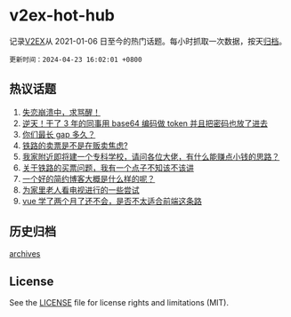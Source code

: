 # v2ex-hot-hub

 记录[V2EX](https://www.v2ex.com/)从 2021-01-06 日至今的热门话题。每小时抓取一次数据，按天[归档](archives)。

`更新时间：2024-04-23 16:02:01 +0800`

## 热议话题

1. [失恋崩溃中，求骂醒！](https://www.v2ex.com/t/1034891)
1. [逆天！干了 3 年的同事用 base64 编码做 token 并且把密码也放了进去](https://www.v2ex.com/t/1034660)
1. [你们最长 gap 多久？](https://www.v2ex.com/t/1034672)
1. [铁路的卖票是不是在贩卖焦虑?](https://www.v2ex.com/t/1034733)
1. [我家附近即将建一个专科学校，请问各位大佬，有什么能赚点小钱的思路？](https://www.v2ex.com/t/1034899)
1. [关于铁路的买票问题，我有一个点子不知该不该讲](https://www.v2ex.com/t/1034821)
1. [一个好的简约博客大概是什么样的呢？](https://www.v2ex.com/t/1034691)
1. [为家里老人看电视进行的一些尝试](https://www.v2ex.com/t/1034726)
1. [vue 学了两个月了还不会，是否不太适合前端这条路](https://www.v2ex.com/t/1034933)

## 历史归档

[archives](archives)

## License

See the [LICENSE](LICENSE) file for license rights and limitations (MIT).
